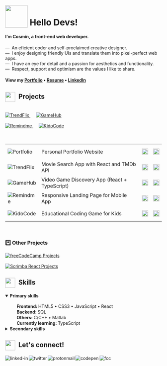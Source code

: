 # <sub><img src="https://cosminmoldovan.github.io/gitdrive/gh-profile/rocket.gif" width="72" ></sub> Hello Devs!

#### I’m Cosmin, a front-end web developer. 

&mdash;&ensp;An eficient coder and self-proclaimed creative designer.<br>
&mdash;&ensp;I enjoy designing friendly UIs  and translate them into pixel-perfect web apps.<br>
&mdash;&ensp;I have an eye for detail and a passion for aesthetics and functionality.<br>
&mdash;&ensp;Respect, support and optimism are the values I like to share.

#### View my [Portfolio](https://cosminmoldovan.github.io) &bull; [Resume](https://cosminmoldovan.github.io/Cosmin_Moldovan_Resume.pdf) &bull; [LinkedIn](https://www.linkedin.com/in/cosmin-moldovan)

<!--
<details>
  <summary>Photos from my surroundings <sup>click to open</sup></summary><br>
  <p><img title="Sibiu city" alt="Sibiu" src="https://i.postimg.cc/fTNyNjM6/sibiu.png">&emsp;<img title="Sibiu city" alt="Sibiu-Sky" src="https://i.postimg.cc/bNy7js2z/sibiu-sky.png">&emsp;<img title="Clay Castle Fairy Valley" alt="Castelul-Zanelor" src="https://i.postimg.cc/j2zjfC4g/castelul-zanelor.png">&emsp;<img title="Transfagarasan road" alt="Transfagarasan" src="https://i.postimg.cc/QxJtx9tV/transfagarasan.png">&emsp;<img title="Balea lake" alt="Balea-Lac" src="https://i.postimg.cc/SQ8R3tb6/balea-lac.png"></p>
</details>
-->

##  <sub><sub><img src = "https://img.icons8.com/fluency/96/null/hard-working.png" width="32"></sub></sub>&ensp;Projects
<br>
<a href="https://cosminmoldovan.github.io/trendflix/" title="Visit Website">
<picture>
  <source media="(prefers-color-scheme: dark)" srcset="https://firebasestorage.googleapis.com/v0/b/cmdrive-f2810.appspot.com/o/trendflix-card-dark.png?alt=media&token=05f551fd-81e0-4dc1-82d3-50aef4daa6ee">
  <img alt="TrendFlix" src="https://firebasestorage.googleapis.com/v0/b/cmdrive-f2810.appspot.com/o/trendflix-card2.png?alt=media&token=93f974c1-66ea-44c2-83cd-05961e18ff2e">
</picture>
</a>&ensp;&ensp;
<a href="https://cm-gamehub.vercel.app/"  title="Visit Website">
  <picture>
  <source media="(prefers-color-scheme: dark)" srcset="https://firebasestorage.googleapis.com/v0/b/cmdrive-f2810.appspot.com/o/gamehub-card-dark.png?alt=media&token=3f864a31-005b-4283-8f2e-2a70e5a05821">
  <img alt="GameHub" src="https://firebasestorage.googleapis.com/v0/b/cmdrive-f2810.appspot.com/o/gamehub-card2.png?alt=media&token=3ba0e3b9-e41b-4435-8af2-f68e8fa4a4f1">
</picture>
</a>
<br>
<br>
<a href="https://cosminmoldovan.github.io/remindme/"  title="Visit Website">
  <picture>
  <source media="(prefers-color-scheme: dark)" srcset="https://firebasestorage.googleapis.com/v0/b/cmdrive-f2810.appspot.com/o/remindme-card-dark.png?alt=media&token=49b20f57-8cca-4e64-98cb-ca8b3c83c4f7">
  <img alt="Remindme" src="https://firebasestorage.googleapis.com/v0/b/cmdrive-f2810.appspot.com/o/remindme-card2.png?alt=media&token=65b0a6d6-f59f-4698-8090-f29ebf60cfb7">
</picture>
</a>&ensp;&ensp;
<a href="https://cosminmoldovan.github.io/kidocode/"  title="Visit Website">
    <picture>
  <source media="(prefers-color-scheme: dark)" srcset="https://firebasestorage.googleapis.com/v0/b/cmdrive-f2810.appspot.com/o/kidocode-card-dark.png?alt=media&token=84a1e505-816d-40d6-bd92-28af1c4fc0c1">
  <img alt="KidoCode" src="https://firebasestorage.googleapis.com/v0/b/cmdrive-f2810.appspot.com/o/kidocode-card2.png?alt=media&token=3e5d4bbb-f02d-40ee-826d-d935c85ec77f">
</picture>
</a>
<br>
<br>
<br>
<table>
    <tr>
    <td height="50px">
      <picture>
        <source media="(prefers-color-scheme: dark)" srcset="https://firebasestorage.googleapis.com/v0/b/cmdrive-f2810.appspot.com/o/moldovan-logo-white.png?alt=media&token=95d8e46e-093e-4a7c-9ae8-6ed8f42d62ef">
        <img alt="Portfolio" src="https://firebasestorage.googleapis.com/v0/b/cmdrive-f2810.appspot.com/o/moldovan.png?alt=media&token=8b1d645f-93bb-46b1-97ad-57608d4357ba">
      </picture>
    </td>
     <td>Personal Portfolio Website</td>
    <td>
      <a href="https://github.com/cosminmoldovan/cosminmoldovan.github.io" title="code">
        <sub><img src = "https://cosminmoldovan.github.io/gitdrive/gh-profile/github-alt.svg" height="20"/></sub>
      </a>
    </td>
    <td>
      <a href="https://cosminmoldovan.github.io" title="website">
        <sub><img src = "https://cosminmoldovan.github.io/gitdrive/gh-profile/external-link.svg" height="20"/></sub>
      </a>
    </td>
  </tr>
  <tr></tr>
    <tr>
    <td height="50px">
      <picture>
        <source media="(prefers-color-scheme: dark)" srcset="https://firebasestorage.googleapis.com/v0/b/cmdrive-f2810.appspot.com/o/trendflix-logo-white.png?alt=media&token=ef401c79-2af0-4797-b2fa-1a01afc98221">
        <img alt="TrendFlix" src="https://firebasestorage.googleapis.com/v0/b/cmdrive-f2810.appspot.com/o/trendflix.png?alt=media&token=74e57f7c-ff6c-440c-9682-1af3487e1cc4">
      </picture>
    </td>
    <td>Movie Search App with React and TMDb API</td>
    <td>
      <a href="https://github.com/cosminmoldovan/trendflix" title="code">
        <sub><img src = "https://cosminmoldovan.github.io/gitdrive/gh-profile/github-alt.svg" height="20"/></sub>
      </a>
    </td>
    <td>
      <a href="https://cosminmoldovan.github.io/trendflix/" title="website">
        <sub><img src = "https://cosminmoldovan.github.io/gitdrive/gh-profile/external-link.svg" height="20"/></sub>
      </a>
    </td>
  </tr>
  <tr></tr>
  <tr>
    <td height="50px">
      <picture>
        <source media="(prefers-color-scheme: dark)" srcset="https://firebasestorage.googleapis.com/v0/b/cmdrive-f2810.appspot.com/o/gamehub-logo-white.png?alt=media&token=e4fa35a3-c66d-4e02-ab92-0400de1943d5">
        <img alt="GameHub" src="https://firebasestorage.googleapis.com/v0/b/cmdrive-f2810.appspot.com/o/gamehub.png?alt=media&token=64965a53-a569-4c53-a7fc-1140568d871a">
      </picture>
    </td>
    <td>Video Game Discovery App (React + TypeScript)</td>
    <td>
      <a href="https://github.com/cosminmoldovan/game-hub" title="code">
        <sub><img src = "https://cosminmoldovan.github.io/gitdrive/gh-profile/github-alt.svg" height="20"/></sub>
      </a>
    </td>
    <td>
      <a href="https://cm-gamehub.vercel.app/" title="website">
        <sub><img src = "https://cosminmoldovan.github.io/gitdrive/gh-profile/external-link.svg" height="20"/></sub>
      </a></td>
  </tr>
  <tr></tr>
  <tr>
    <td height="50px">
     <picture>
        <source media="(prefers-color-scheme: dark)" srcset="https://firebasestorage.googleapis.com/v0/b/cmdrive-f2810.appspot.com/o/remindme-logo-white.png?alt=media&token=8539ec65-d391-4934-9607-f8897c7a66bb">
        <img alt="Remindme" src="https://firebasestorage.googleapis.com/v0/b/cmdrive-f2810.appspot.com/o/remindme.png?alt=media&token=c60704f1-1c8a-4c04-8dd6-49fad8ecd1dd">
      </picture>
    </td>
    <td>Responsive Landing Page for Mobile App</td>
    <td>
      <a href="https://github.com/cosminmoldovan/remindme" title="code">
        <sub><img src = "https://cosminmoldovan.github.io/gitdrive/gh-profile/github-alt.svg" height="20"/></sub>
      </a>
    </td>
    <td>
      <a href="https://cosminmoldovan.github.io/remindme/" title="website">
        <sub><img src = "https://cosminmoldovan.github.io/gitdrive/gh-profile/external-link.svg" height="20"/></sub>
      </a></td>
  </tr>
  <tr></tr>
  <tr>
    <td height="50px">
     <picture>
        <source media="(prefers-color-scheme: dark)" srcset="https://firebasestorage.googleapis.com/v0/b/cmdrive-f2810.appspot.com/o/kidocode-logo-white.png?alt=media&token=18dbfd39-096b-42e1-938a-beff5dc68e2d">
        <img alt="KidoCode" src="https://firebasestorage.googleapis.com/v0/b/cmdrive-f2810.appspot.com/o/kidocode.png?alt=media&token=e876df23-a394-4764-a526-9dc13216bacf">
      </picture>
    </td>
    <td>Educational Coding Game for Kids</td>
    <td>
      <a href="https://github.com/cosminmoldovan/kidocode" title="code">
        <sub><img src = "https://cosminmoldovan.github.io/gitdrive/gh-profile/github-alt.svg" height="20"/></sub>
      </a>
    </td>
    <td>
      <a href="https://cosminmoldovan.github.io/kidocode/" title="website">
        <sub><img src = "https://cosminmoldovan.github.io/gitdrive/gh-profile/external-link.svg" height="20"/></sub>
      </a></td>
  </tr>
</table>
<br>
<h3>*️⃣ Other Projects</h3>
<a href="https://resilient-temper-595.notion.site/Responsive-Web-Design-Certification-Projects-freeCodeCamp-org-ddbdc6cd5c824bebb57a7bb3ea7a1b4a" title="View Projects">
    <picture>
        <source media="(prefers-color-scheme: dark)" srcset="https://firebasestorage.googleapis.com/v0/b/cmdrive-f2810.appspot.com/o/freeCodeCamp-card-dark.png?alt=media&token=a78b3c50-6ad5-4603-a06d-4041b0a328fc">
        <img alt="freeCodeCamp Projects" src="https://firebasestorage.googleapis.com/v0/b/cmdrive-f2810.appspot.com/o/freeCodeCamp-card-dark.png?alt=media&token=a78b3c50-6ad5-4603-a06d-4041b0a328fc">
      </picture>
</a>
<br>
<br>
  <a href="https://resilient-temper-595.notion.site/React-Course-Projects-scrimba-com-2a1b47f9399342c4bb6479a909a34196" title="View Projects">
    <picture>
        <source media="(prefers-color-scheme: dark)" srcset="https://firebasestorage.googleapis.com/v0/b/cmdrive-f2810.appspot.com/o/scrimba-card-dark.png?alt=media&token=e4bbb3ed-4434-4dda-a41a-182bdaec12a7">
        <img alt="Scrimba React Projects" src="https://firebasestorage.googleapis.com/v0/b/cmdrive-f2810.appspot.com/o/scrimba-card-dark.png?alt=media&token=e4bbb3ed-4434-4dda-a41a-182bdaec12a7">
      </picture>
</a>

## <sub><sub><img src = "https://img.icons8.com/fluency/96/null/critical-thinking.png" width="32"></sub></sub>&ensp;Skills

<details open>
  <summary><strong>Primary skills</strong></summary><br>
  &emsp;<sub><img src="https://i.postimg.cc/grFZVxYh/checked.png" width="16"></sub>&ensp;<strong>Frontend: </strong>HTML5 &bull;  CSS3 &bull; JavaScript &bull; React<br>
  &emsp;<sub><img src="https://cosminmoldovan.github.io/gitdrive/gh-profile/checked.png" width="16"></sub>&ensp;<strong>Backend: </strong>SQL<br>
  &emsp;<sub><img src="https://cosminmoldovan.github.io/gitdrive/gh-profile/checked.png" width="16"></sub>&ensp;<strong>Others: </strong>C/C++ &bull; Matlab<br>
  &emsp;<sub><img src="https://cosminmoldovan.github.io/gitdrive/gh-profile/unchecked.png" width="16"></sub>&ensp;<strong>Currently learning: </strong>TypeScript
</details>

<details><br>
  <summary><strong>Secondary skills</strong></summary>
  &emsp;<sub><img src="https://cosminmoldovan.github.io/gitdrive/gh-profile/checked.png" width="16"></sub>&ensp;<strong>Tools: </strong>VSCode &bull; Figma &bull; Linux
</details>

##  <sub><sub><img src = "https://img.icons8.com/fluency/96/null/chat.png" width="32"></sub></sub>&ensp;Let's connect!

[<img align="left" alt="linked-in" src="https://img.shields.io/badge/linkedin-%230077B5.svg?&style=for-the-badge&logo=linkedin&logoColor=white" />](https://www.linkedin.com/in/cosmin-moldovan/)

[<img align="left" alt="twitter" src="https://img.shields.io/badge/twitter-%231DA1F2.svg?&style=for-the-badge&logo=twitter&logoColor=white" />](https://twitter.com/CosminMol)

[<img align="left" alt="protonmail" src="https://img.shields.io/badge/ProtonMail-8B89CC?style=for-the-badge&logo=protonmail&logoColor=white" />](mailto:cosminmol@proton.me)

[<img align="left" alt="codepen" src="https://img.shields.io/badge/Codepen-000000?style=for-the-badge&logo=codepen&logoColor=white" />](https://codepen.io/cosmin-moldovan)

[<img align="left" alt="fcc" src="https://img.shields.io/badge/free%20code%20camp-27273D?style=for-the-badge&logo=freecodecamp&logoColor=white" />](https://www.freecodecamp.org/cosmin-moldovan)
